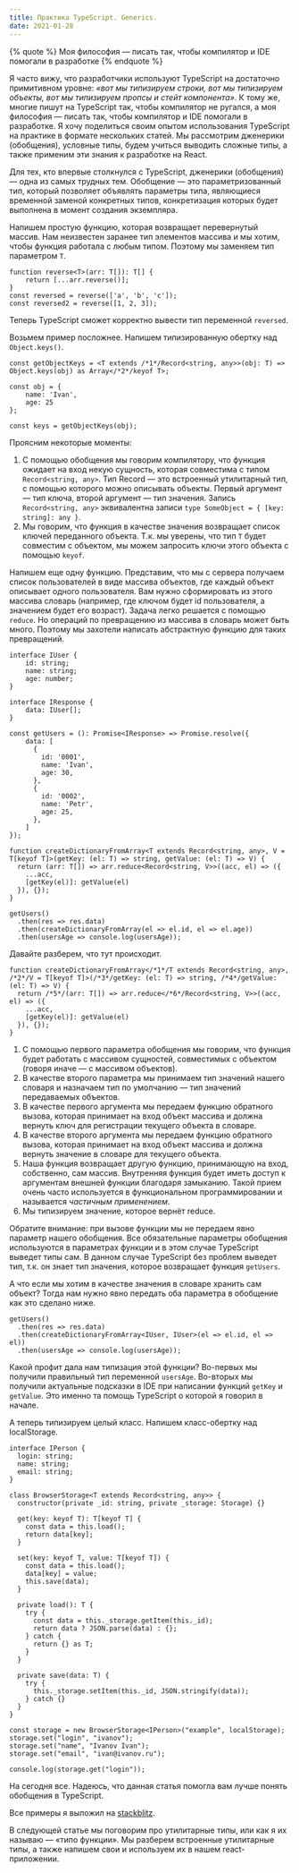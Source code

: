 ```yaml
---
title: Практика TypeScript. Generics.
date: 2021-01-28
---
```


{% quote %}
Моя философия — писать так, чтобы компилятор и IDE помогали в разработке
{% endquote %}

Я часто вижу, что разработчики используют TypeScript на достаточно примитивном уровне: _«вот мы типизируем строки, вот мы типизируем объекты, вот мы типизируем пропсы и стейт компонента»_. К тому же, многие пишут на TypeScript так, чтобы компилятор не ругался, а моя философия — писать так, чтобы компилятор и IDE помогали в разработке. Я хочу поделиться своим опытом использования TypeScript на практике в формате нескольких статей. Мы рассмотрим дженерики (обобщения), условные типы, будем учиться выводить сложные типы, а также применим эти знания к разработке на React.

Для тех, кто впервые столкнулся с TypeScript, дженерики (обобщения) — одна из самых трудных тем. Обобщение — это параметризованный тип, который позволяет объявлять параметры типа, являющиеся временной заменой конкретных типов, конкретизация которых будет выполнена в момент создания экземпляра.

Напишем простую функцию, которая возвращает перевернутый массив. Нам неизвестен заранее тип элементов массива и мы хотим, чтобы функция работала с любым типом. Поэтому мы заменяем тип параметром `T`.

```tsx
function reverse<T>(arr: T[]): T[] {
    return [...arr.reverse()];
}
const reversed = reverse(['a', 'b', 'c']);
const reversed2 = reverse([1, 2, 3]);
```

Теперь TypeScript сможет корректно вывести тип переменной `reversed`.

Возьмем пример посложнее. Напишем типизированную обертку над `Object.keys()`.

```tsx
const getObjectKeys = <T extends /*1*/Record<string, any>>(obj: T) => Object.keys(obj) as Array</*2*/keyof T>;

const obj = {
    name: 'Ivan',
    age: 25
};

const keys = getObjectKeys(obj);
```

Проясним некоторые моменты:

1. С помощью обобщения мы говорим компилятору, что функция ожидает на вход некую сущность, которая совместима с типом `Record<string, any>`. Тип Record — это встроенный утилитарный тип, с помощью которого можно описывать объекты. Первый аргумент — тип ключа, второй аргумент — тип значения. Запись `Record<string, any>` эквивалентна записи `type SomeObject = { [key: string]: any }`.
2. Мы говорим, что функция в качестве значения возвращает список ключей переданного объекта. Т.к. мы уверены, что тип `T` будет совместим с объектом, мы можем запросить ключи этого объекта с помощью `keyof`.

Напишем еще одну функцию. Представим, что мы с сервера получаем список пользователей в виде массива объектов, где каждый объект описывает одного пользователя. Вам нужно сформировать из этого массива словарь (например, где ключом будет id пользователя, а значением будет его возраст). Задача легко решается с помощью `reduce`. Но операций по превращению из массива в словарь может быть много. Поэтому мы захотели написать абстрактную функцию для таких превращений.

```tsx
interface IUser {
    id: string;
    name: string;
    age: number;
}

interface IResponse {
	data: IUser[];
}

const getUsers = (): Promise<IResponse> => Promise.resolve({
	data: [
	  {
	    id: '0001',
	    name: 'Ivan',
	    age: 30,
	  },
	  {
	    id: '0002',
	    name: 'Petr',
	    age: 25,
	  },
	]
});

function createDictionaryFromArray<T extends Record<string, any>, V = T[keyof T]>(getKey: (el: T) => string, getValue: (el: T) => V) {
  return (arr: T[]) => arr.reduce<Record<string, V>>((acc, el) => ({
    ...acc,
    [getKey(el)]: getValue(el)
  }), {});
}

getUsers()
  .then(res => res.data)
  .then(createDictionaryFromArray(el => el.id, el => el.age))
  .then(usersAge => console.log(usersAge));
```

Давайте разберем, что тут происходит.

```tsx
function createDictionaryFromArray</*1*/T extends Record<string, any>, /*2*/V = T[keyof T]>(/*3*/getKey: (el: T) => string, /*4*/getValue: (el: T) => V) {
  return /*5*/(arr: T[]) => arr.reduce</*6*/Record<string, V>>((acc, el) => ({
    ...acc,
    [getKey(el)]: getValue(el)
  }), {});
}
```

1. С помощью первого параметра обобщения мы говорим, что функция будет работать с массивом сущностей, совместимых с объектом (говоря иначе — с массивом объектов).
2. В качестве второго параметра мы принимаем тип значений нашего словаря и назначаем тип по умолчанию — тип значений передаваемых объектов.
3. В качестве первого аргумента мы передаем функцию обратного вызова, которая принимает на вход объект массива и должна вернуть ключ для регистрации текущего объекта в словаре.
4. В качестве второго аргумента мы передаем функцию обратного вызова, которая принимает на вход объект массива и должна вернуть значение в словаре для текущего объекта.
5. Наша функция возвращает другую функцию, принимающую на вход, собственно, сам массив. Внутренняя функция будет иметь доступ к аргументам внешней функции благодаря замыканию. Такой прием очень часто используется в функциональном программировании и называется _частичным применением_.
6. Мы типизируем значение, которое вернёт reduce.

Обратите внимание: при вызове функции мы не передаем явно параметр нашего обобщения. Все обязательные параметры обобщения используются в параметрах функции и в этом случае TypeScript выведет типы сам. В данном случае TypeScript без проблем выведет тип, т.к. он знает тип значения, которое возвращает функция `getUsers`.

А что если мы хотим в качестве значения в словаре хранить сам объект? Тогда нам нужно явно передать оба параметра в обобщение как это сделано ниже.

```tsx
getUsers()
  .then(res => res.data)
  .then(createDictionaryFromArray<IUser, IUser>(el => el.id, el => el))
  .then(usersAge => console.log(usersAge));
```

Какой профит дала нам типизация этой функции? Во-первых мы получили правильный тип переменной `usersAge`. Во-вторых мы получили актуальные подсказки в IDE при написании функций `getKey` и `getValue`. Это именно та помощь TypeScript о которой я говорил в начале.

А теперь типизируем целый класс. Напишем класс-обертку над localStorage.

```tsx
interface IPerson {
  login: string;
  name: string;
  email: string;
}

class BrowserStorage<T extends Record<string, any>> {
  constructor(private _id: string, private _storage: Storage) {}

  get(key: keyof T): T[keyof T] {
    const data = this.load();
    return data[key];
  }

  set(key: keyof T, value: T[keyof T]) {
    const data = this.load();
    data[key] = value;
    this.save(data);
  }

  private load(): T {
    try {
      const data = this._storage.getItem(this._id);
      return data ? JSON.parse(data) : {};
    } catch {
      return {} as T;
    }
  }

  private save(data: T) {
    try {
      this._storage.setItem(this._id, JSON.stringify(data));
    } catch {}
  }
}

const storage = new BrowserStorage<IPerson>("example", localStorage);
storage.set("login", "ivanov");
storage.set("name", "Ivanov Ivan");
storage.set("email", "ivan@ivanov.ru");

console.log(storage.get("login"));
```

На сегодня все. Надеюсь, что данная статья помогла вам лучше понять обобщения в TypeScript.

Все примеры я выложил на [stackblitz](https://stackblitz.com/edit/typescript-generics-examples).

В следующей статье мы поговорим про утилитарные типы, или как я их называю — «типо функции». Мы разберем встроенные утилитарные типы, а также напишем свои и используем их в нашем react-приложении.
